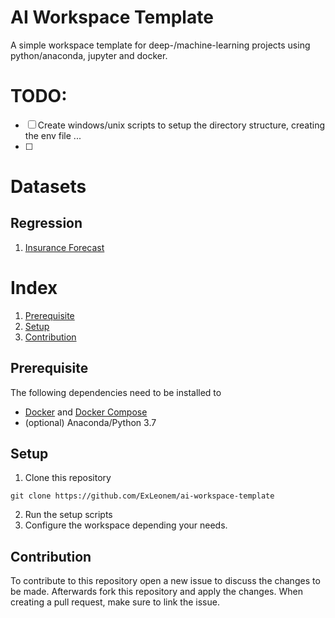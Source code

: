
# AI Workspace Template

A simple workspace template for deep-/machine-learning projects using python/anaconda, jupyter and docker.


# TODO:

- [ ] Create windows/unix scripts to setup the directory structure, creating the env file ...
- [ ] 



# Datasets

## Regression

1. [Insurance Forecast](https://www.kaggle.com/mirichoi0218/insurance/discussion)



# Index

1. [Prerequisite](#Prerequisite)
2. [Setup](#Setup)
3. [Contribution](#Contribution)


## Prerequisite

The following dependencies need to be installed to 

- [Docker](https://www.docker.com/) and [Docker Compose](https://docs.docker.com/compose/)
- (optional) Anaconda/Python 3.7


## Setup

1. Clone this repository

```
git clone https://github.com/ExLeonem/ai-workspace-template
```

2. Run the setup scripts
3. Configure the workspace depending your needs.



## Contribution

To contribute to this repository open a new issue to discuss the changes to be made. 
Afterwards fork this repository and apply the changes. When creating a pull request, make sure
to link the issue.